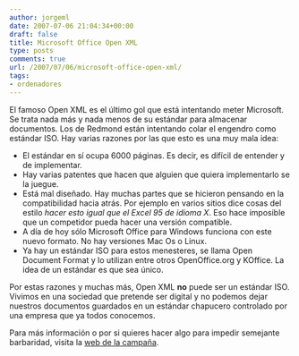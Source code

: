 ```yaml
---
author: jorgeml
date: 2007-07-06 21:04:34+00:00
draft: false
title: Microsoft Office Open XML
type: posts
comments: true
url: /2007/07/06/microsoft-office-open-xml/
tags:
- ordenadores
---
```


El famoso Open XML es el último gol que está intentando meter Microsoft. Se trata nada más y nada menos de su estándar para almacenar documentos. Los de Redmond están intentando colar el engendro como estándar ISO. Hay varias razones por las que esto es una muy mala idea:

* El estándar en sí ocupa 6000 páginas. Es decir, es difícil de entender y de implementar.
* Hay varias patentes que hacen que alguien que quiera implementarlo se la juegue.
* Está mal diseñado. Hay muchas partes que se hicieron pensando en la compatibilidad hacia atrás. Por ejemplo en varios sitios dice cosas del estilo _hacer esto igual que el Excel 95 de idioma X_. Eso hace imposible que un competidor pueda hacer una versión compatible.
* A día de hoy sólo Microsoft Office para Windows funciona con este nuevo formato. No hay versiones Mac Os o Linux.
* Ya hay un estándar ISO para estos menesteres, se llama Open Document Format y lo utilizan entre otros OpenOffice.org y KOffice. La idea de un estándar es que sea único.

Por estas razones y muchas más, Open XML **no** puede ser un estándar ISO. Vivimos en una sociedad que pretende ser digital y no podemos dejar nuestros documentos guardados en un estándar chapucero controlado por una empresa que ya todos conocemos.

Para más información o por si quieres hacer algo para impedir semejante barbaridad, visita la [web de la campaña](http://www.noooxml.org).
